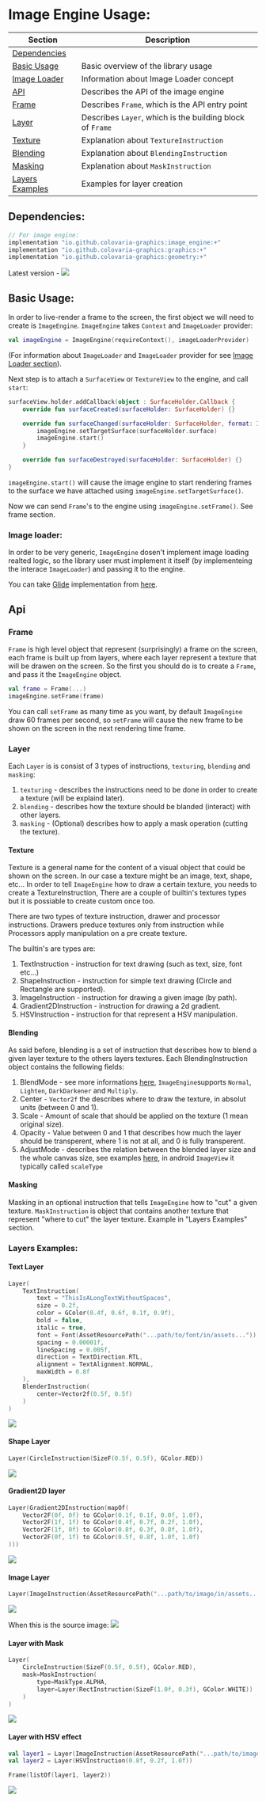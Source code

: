 # Image Engine Usage:
| Section | Description |
|--|--|
| [Dependencies](https://github.com/Colovaria-Graphics/Colovaria-Android/edit/main/image_engine/README.md#dependencies) |  |
| [Basic Usage](https://github.com/Colovaria-Graphics/Colovaria-Android/edit/main/image_engine/README.md#basic-usage) | Basic overview of the library usage |
| [Image Loader](https://github.com/Colovaria-Graphics/Colovaria-Android/edit/main/image_engine/README.md#image-loader) | Information about Image Loader concept |
| [API](https://github.com/Colovaria-Graphics/Colovaria-Android/edit/main/image_engine/README.md#api) | Describes the API of the image engine |
| [Frame](https://github.com/Colovaria-Graphics/Colovaria-Android/edit/main/image_engine/README.md#frame) | Describes `Frame`, which is the API entry point |
| [Layer](https://github.com/Colovaria-Graphics/Colovaria-Android/edit/main/image_engine/README.md#layer) | Describes `Layer`, which is the building block of `Frame` |
| [Texture](https://github.com/Colovaria-Graphics/Colovaria-Android/edit/main/image_engine/README.md#texture) | Explanation about `TextureInstruction`  |
| [Blending](https://github.com/Colovaria-Graphics/Colovaria-Android/edit/main/image_engine/README.md#blending) | Explanation about `BlendingInstruction` |
| [Masking](https://github.com/Colovaria-Graphics/Colovaria-Android/edit/main/image_engine/README.md#mask) | Explanation about `MaskInstruction` |
| [Layers Examples](https://github.com/Colovaria-Graphics/Colovaria-Android/edit/main/image_engine/README.md#layers-examples) | Examples for layer creation |

## Dependencies:
```kotlin
// For image engine:
implementation "io.github.colovaria-graphics:image_engine:+"
implementation "io.github.colovaria-graphics:graphics:+"
implementation "io.github.colovaria-graphics:geometry:+"
```

Latest version - [![][image_engine_badge img]][image_engine_badge]

## Basic Usage:
In order to live-render a frame to the screen, the first object we will need to create is `ImageEngine`.
`ImageEngine` takes `Context` and `ImageLoader` provider:
```kotlin
val imageEngine = ImageEngine(requireContext(), imageLoaderProvider)
```
(For information about `ImageLoader` and `ImageLoader` provider for see [Image Loader section](https://github.com/Colovaria-Graphics/Colovaria-Android/edit/main/image_engine/README.md#image-loader)).

Next step is to attach a `SurfaceView` or `TextureView` to the engine, and call `start`:
```kotlin
surfaceView.holder.addCallback(object : SurfaceHolder.Callback {
    override fun surfaceCreated(surfaceHolder: SurfaceHolder) {}

    override fun surfaceChanged(surfaceHolder: SurfaceHolder, format: Int, width: Int, height: Int) {
        imageEngine.setTargetSurface(surfaceHolder.surface)
        imageEngine.start()
    }

    override fun surfaceDestroyed(surfaceHolder: SurfaceHolder) {}
}
```

`imageEngine.start()` will cause the image engine to start rendering frames to the surface we have attached using `imageEngine.setTargetSurface()`.


Now we can send `Frame`'s to the engine using `imageEngine.setFrame()`.
See frame section.


### Image loader:
In order to be very generic, `ImageEngine` dosen't implement image loading realted logic, so the library user must implement it itself (by implementeing the interace `ImageLoader`) and passing it to the engine.

You can take [Glide](https://github.com/bumptech/glide) implementation from [here](https://github.com/Colovaria-Graphics/Colovaria-Android/tree/main/image_engine/smaples/glide_image_loader).

## Api
### Frame
`Frame` is high level object that represent (surprisingly) a frame on the screen, each frame is built up from layers, where each layer represent a texture that will be drawen on the screen.
So the first you should do is to create a `Frame`, and pass it the `ImageEngine` object.
```kotlin
val frame = Frame(...)
imageEngine.setFrame(frame)
```
You can call `setFrame` as many time as you want, by default `ImageEngine` draw 60 frames per second, so `setFrame` will cause the new frame to be shown on the screen in the next rendering time frame.

### Layer
Each `Layer` is is consist of 3 types of instructions, `texturing`, `blending` and `masking`:
1. `texturing` - describes the instructions need to be done in order to create a texture (will be explaind later).
2. `blending` - describes how the texture should be blanded (interact) with other layers.
3. `masking` - (Optional) describes how to apply a mask operation (cutting the texture).

#### Texture
Texture is a general name for the content of a visual object that could be shown on the screen.
In our case a texture might be an image, text, shape, etc...
In order to tell `ImageEngine` how to draw a certain texture, you needs to create a TextureInstruction,
There are a couple of builtin's textures types but it is possiable to create custom once too.

There are two types of texture instruction, drawer and processor instructions.
Drawers preduce textures only from instruction while Processors apply manipulation on a pre create texture.

The builtin's are types are:
1. TextInstruction - instruction for text drawing (such as text, size, font etc...)
2. ShapeInstruction - instruction for simple text drawing (Circle and Rectangle are supported).
3. ImageInstruction - instruction for drawing a given image (by path).
4. Gradient2DInstruction - instruction for drawing a 2d gradient.
5. HSVInstruction - instruction for that represent a HSV manipulation.

#### Blending
As said before, blending is a set of instruction that describes how to blend a given layer texture to the others layers textures.
Each BlendingInstruction object contains the following fields:
1. BlendMode - see more informations [here](https://en.wikipedia.org/wiki/Blend_modes), `ImageEngine`supports `Normal`, `Lighten`, `DarkDarkener` and `Multiply`.
2. Center - `Vector2f` the describes where to draw the texture, in absolut units (between 0 and 1).
3. Scale - Amount of scale that should be applied on the texture (1 mean original size).
4. Opacity - Value between 0 and 1 that describes how much the layer should be transperent, where 1 is not at all, and 0 is fully transperent.
5. AdjustMode - describes the relation between the blended layer size and the whole canvas size, see examples [here](https://thoughtbot.com/blog/android-imageview-scaletype-a-visual-guide), in android `ImageView` it typically called `scaleType`

#### Masking
Masking in an optional instruction that tells `ImageEngine` how to "cut" a given texture.
`MaskInstruction` is object that contains another texture that represent "where to cut" the layer texture.
Example in "Layers Examples" section.

### Layers Examples:
#### Text Layer
```kotlin
Layer(
    TextInstruction(
        text = "ThisIsALongTextWithoutSpaces",
        size = 0.2f,
        color = GColor(0.4f, 0.6f, 0.1f, 0.9f),
        bold = false,
        italic = true,
        font = Font(AssetResourcePath("...path/to/font/in/assets...")),
        spacing = 0.00001f,
        lineSpacing = 0.005f,
        direction = TextDirection.RTL,
        alignment = TextAlignment.NORMAL,
        maxWidth = 0.8f
    ),
    BlenderInstruction(
        center=Vector2f(0.5f, 0.5f)
    )
)
```
![](https://github.com/Colovaria-Graphics/Colovaria-Android/raw/main/image_engine/src/androidTest/assets/test_results/text_drawer/test_2_result.png)

#### Shape Layer
```kotlin
Layer(CircleInstruction(SizeF(0.5f, 0.5f), GColor.RED))
```
![](https://github.com/Colovaria-Graphics/Colovaria-Android/raw/main/image_engine/src/androidTest/assets/test_results/blender/test_1_result.png)

#### Gradient2D layer
```kotlin
Layer(Gradient2DInstruction(mapOf(
    Vector2F(0f, 0f) to GColor(0.1f, 0.1f, 0.0f, 1.0f),
    Vector2F(1f, 1f) to GColor(0.4f, 0.7f, 0.2f, 1.0f),
    Vector2F(1f, 0f) to GColor(0.8f, 0.3f, 0.8f, 1.0f),
    Vector2F(0f, 1f) to GColor(0.5f, 0.8f, 1.0f, 1.0f)
)))
```
![](https://github.com/Colovaria-Graphics/Colovaria-Android/raw/main/image_engine/src/androidTest/assets/test_results/gradient_2d_drawer/test_3_result.png)

#### Image Layer
```kotlin
Layer(ImageInstruction(AssetResourcePath("...path/to/image/in/assets..."), RectF(0.2f, 0.7f, 0.6f, 0.1f)))
```
![](https://github.com/Colovaria-Graphics/Colovaria-Android/raw/main/image_engine/src/androidTest/assets/test_results/image_drawer/test_1_result.png)

When this is the source image:
![](https://github.com/Colovaria-Graphics/Colovaria-Android/raw/main/image_engine/src/androidTest/assets/test_results/image_drawer/test_image.jpg)

#### Layer with Mask
```kotlin
Layer(
    CircleInstruction(SizeF(0.5f, 0.5f), GColor.RED),
    mask=MaskInstruction(
        type=MaskType.ALPHA,
        layer=Layer(RectInstruction(SizeF(1.0f, 0.3f), GColor.WHITE))
    )
)
```
![](https://github.com/Colovaria-Graphics/Colovaria-Android/raw/main/image_engine/src/androidTest/assets/test_results/blender/test_6_result.png)

#### Layer with HSV effect
```kotlin
val layer1 = Layer(ImageInstruction(AssetResourcePath("...path/to/image/in/assets...")))
val layer2 = Layer(HSVInstruction(0.8f, 0.2f, 1.0f))

Frame(listOf(layer1, layer2))
```
![](https://github.com/Colovaria-Graphics/Colovaria-Android/raw/main/image_engine/src/androidTest/assets/test_results/hsv_processor/test_3_result.png)


[image_engine_badge]:https://search.maven.org/artifact/io.github.colovaria-graphics/image_engine  
[image_engine_badge img]:https://img.shields.io/maven-central/v/io.github.colovaria-graphics/image_engine.svg?label=
